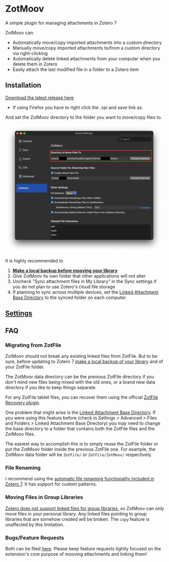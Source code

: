 # ZotMoov
A *simple* plugin for managing attachments in Zotero 7

ZotMoov can:
- Automatically move/copy imported attachments into a custom directory
- Manually move/copy imported attachments to/from a custom directory via right-clicking
- Automatically delete linked attachments from your computer when you delete them in Zotero
- Easily attach the last modified file in a folder to a Zotero item

## Installation

[Download the latest release here](https://github.com/wileyyugioh/zotmoov/releases/latest)
- If using Firefox you have to right click the .xpi and save link as.

And set the ZotMoov directory to the folder you want to move/copy files to.

<img src="res/Image2.png" width="500"/>

It is highly recommended to
1. **[Make a local backup before mooving your library](https://www.zotero.org/support/zotero_data#backing_up_your_zotero_data)**
2. Give ZotMoov its own folder that other applications will not alter
3. Uncheck "Sync attachment files in My Library" in the Sync settings if you do not plan to use Zotero's cloud file storage
4. If planning to sync across multiple devices, set the [Linked Attachment Base Directory](https://www.zotero.org/support/preferences/advanced#linked_attachment_base_directory) to the synced folder on each computer.

## [Settings](docs/SETTINGS_INFO.md)

## FAQ

### Migrating from ZotFile

ZotMoov should not break any existing linked files from ZotFile. But to be sure, before updating to Zotero 7 [make a local backup of your library](https://www.zotero.org/support/zotero_data#backing_up_your_zotero_data) and of your ZotFile folder.

The ZotMoov data directory can be the previous ZotFile directory if you don't mind new files being mixed with the old ones, or a brand new data directory if you like to keep things separate.

For any ZotFile tablet files, you can recover them using the official [ZotFile Recovery plugin](https://github.com/jlegewie/ZotFile-Recovery).

One problem that might arise is the [Linked Attachment Base Directory](https://www.zotero.org/support/preferences/advanced#linked_attachment_base_directory). If you were using this feature before (check in Settings > Advanced > Files and Folders > Linked Attachment Base Directory) you may need to change the base directory to a folder that contains both the ZotFile files and the ZotMoov files.

The easiest way to accomplish this is to simply reuse the ZotFile folder or put the ZotMoov folder inside the previous ZotFile one. For example, the ZotMoov data folder will be `ZotFile/` or `ZotFile/ZotMoov/` respectively.

### File Renaming

I recommend using the [automatic file renaming functionality included in Zotero 7](https://www.zotero.org/support/file_renaming). It has support for custom patterns.

### Moving Files in Group Libraries

[Zotero does not support linked files for group libraries](https://www.zotero.org/support/attaching_files#linked_files), so ZotMoov can only move files in your personal library. Any linked files pointing to group libraries that are somehow created will be broken. The `copy` feature is unaffected by this limitation.

### Bugs/Feature Requests

Both can be filed [here](https://github.com/wileyyugioh/zotmoov/issues). Please keep feature requests tightly focused on the extension's core purpose of mooving attachments and linking them!